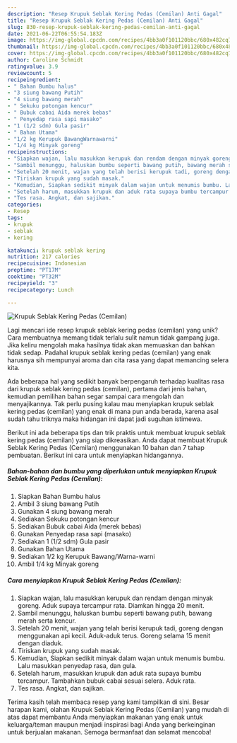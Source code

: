 ```yaml
---
description: "Resep Krupuk Seblak Kering Pedas (Cemilan) Anti Gagal"
title: "Resep Krupuk Seblak Kering Pedas (Cemilan) Anti Gagal"
slug: 830-resep-krupuk-seblak-kering-pedas-cemilan-anti-gagal
date: 2021-06-22T06:55:54.183Z
image: https://img-global.cpcdn.com/recipes/4bb3a0f101120bbc/680x482cq70/krupuk-seblak-kering-pedas-cemilan-foto-resep-utama.jpg
thumbnail: https://img-global.cpcdn.com/recipes/4bb3a0f101120bbc/680x482cq70/krupuk-seblak-kering-pedas-cemilan-foto-resep-utama.jpg
cover: https://img-global.cpcdn.com/recipes/4bb3a0f101120bbc/680x482cq70/krupuk-seblak-kering-pedas-cemilan-foto-resep-utama.jpg
author: Caroline Schmidt
ratingvalue: 3.9
reviewcount: 5
recipeingredient:
- " Bahan Bumbu halus"
- "3 siung bawang Putih"
- "4 siung bawang merah"
- " Sekuku potongan kencur"
- " Bubuk cabai Aida merek bebas"
- " Penyedap rasa sapi masako"
- "1 (1/2 sdm) Gula pasir"
- " Bahan Utama"
- "1/2 kg Kerupuk BawangWarnawarni"
- "1/4 kg Minyak goreng"
recipeinstructions:
- "Siapkan wajan, lalu masukkan kerupuk dan rendam dengan minyak goreng. Aduk supaya tercampur rata. Diamkan hingga 20 menit."
- "Sambil menunggu, haluskan bumbu seperti bawang putih, bawang merah serta kencur."
- "Setelah 20 menit, wajan yang telah berisi kerupuk tadi, goreng dengan menggunakan api kecil. Aduk-aduk terus. Goreng selama 15 menit dengan diaduk."
- "Tiriskan krupuk yang sudah masak."
- "Kemudian, Siapkan sedikit minyak dalam wajan untuk menumis bumbu. Lalu masukkan penyedap rasa, dan gula."
- "Setelah harum, masukkan krupuk dan aduk rata supaya bumbu tercampur. Tambahkan bubuk cabai sesuai selera. Aduk rata."
- "Tes rasa. Angkat, dan sajikan."
categories:
- Resep
tags:
- krupuk
- seblak
- kering

katakunci: krupuk seblak kering 
nutrition: 217 calories
recipecuisine: Indonesian
preptime: "PT17M"
cooktime: "PT32M"
recipeyield: "3"
recipecategory: Lunch

---
```



![Krupuk Seblak Kering Pedas (Cemilan)](https://img-global.cpcdn.com/recipes/4bb3a0f101120bbc/680x482cq70/krupuk-seblak-kering-pedas-cemilan-foto-resep-utama.jpg)

Lagi mencari ide resep krupuk seblak kering pedas (cemilan) yang unik? Cara membuatnya memang tidak terlalu sulit namun tidak gampang juga. Jika keliru mengolah maka hasilnya tidak akan memuaskan dan bahkan tidak sedap. Padahal krupuk seblak kering pedas (cemilan) yang enak harusnya sih mempunyai aroma dan cita rasa yang dapat memancing selera kita.



Ada beberapa hal yang sedikit banyak berpengaruh terhadap kualitas rasa dari krupuk seblak kering pedas (cemilan), pertama dari jenis bahan, kemudian pemilihan bahan segar sampai cara mengolah dan menyajikannya. Tak perlu pusing kalau mau menyiapkan krupuk seblak kering pedas (cemilan) yang enak di mana pun anda berada, karena asal sudah tahu triknya maka hidangan ini dapat jadi suguhan istimewa.


Berikut ini ada beberapa tips dan trik praktis untuk membuat krupuk seblak kering pedas (cemilan) yang siap dikreasikan. Anda dapat membuat Krupuk Seblak Kering Pedas (Cemilan) menggunakan 10 bahan dan 7 tahap pembuatan. Berikut ini cara untuk menyiapkan hidangannya.

<!--inarticleads1-->

##### Bahan-bahan dan bumbu yang diperlukan untuk menyiapkan Krupuk Seblak Kering Pedas (Cemilan):

1. Siapkan  Bahan Bumbu halus
1. Ambil 3 siung bawang Putih
1. Gunakan 4 siung bawang merah
1. Sediakan  Sekuku potongan kencur
1. Sediakan  Bubuk cabai Aida (merek bebas)
1. Gunakan  Penyedap rasa sapi (masako)
1. Sediakan 1 (1/2 sdm) Gula pasir
1. Gunakan  Bahan Utama
1. Sediakan 1/2 kg Kerupuk Bawang/Warna-warni
1. Ambil 1/4 kg Minyak goreng




<!--inarticleads2-->

##### Cara menyiapkan Krupuk Seblak Kering Pedas (Cemilan):

1. Siapkan wajan, lalu masukkan kerupuk dan rendam dengan minyak goreng. Aduk supaya tercampur rata. Diamkan hingga 20 menit.
1. Sambil menunggu, haluskan bumbu seperti bawang putih, bawang merah serta kencur.
1. Setelah 20 menit, wajan yang telah berisi kerupuk tadi, goreng dengan menggunakan api kecil. Aduk-aduk terus. Goreng selama 15 menit dengan diaduk.
1. Tiriskan krupuk yang sudah masak.
1. Kemudian, Siapkan sedikit minyak dalam wajan untuk menumis bumbu. Lalu masukkan penyedap rasa, dan gula.
1. Setelah harum, masukkan krupuk dan aduk rata supaya bumbu tercampur. Tambahkan bubuk cabai sesuai selera. Aduk rata.
1. Tes rasa. Angkat, dan sajikan.




Terima kasih telah membaca resep yang kami tampilkan di sini. Besar harapan kami, olahan Krupuk Seblak Kering Pedas (Cemilan) yang mudah di atas dapat membantu Anda menyiapkan makanan yang enak untuk keluarga/teman maupun menjadi inspirasi bagi Anda yang berkeinginan untuk berjualan makanan. Semoga bermanfaat dan selamat mencoba!
